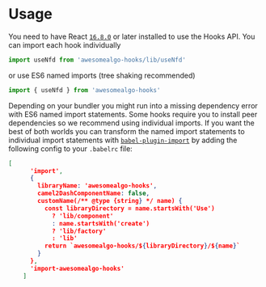# Usage

You need to have React [`16.8.0`](https://reactjs.org/blog/2019/02/06/react-v16.8.0.html) or later installed to use the Hooks API. You can import each hook individually

```js
import useNfd from 'awesomealgo-hooks/lib/useNfd'
```

or use ES6 named imports (tree shaking recommended)

```js
import { useNfd } from 'awesomealgo-hooks'
```

Depending on your bundler you might run into a missing dependency error with ES6 named import statements. Some hooks require you to install peer dependencies so we recommend using individual imports. If you want the best of both worlds you can transform the named import statements to individual import statements with [`babel-plugin-import`](https://github.com/ant-design/babel-plugin-import) by adding the following config to your `.babelrc` file:

```json
[
      'import',
      {
        libraryName: 'awesomealgo-hooks',
        camel2DashComponentName: false,
        customName(/** @type {string} */ name) {
          const libraryDirectory = name.startsWith('Use')
            ? 'lib/component'
            : name.startsWith('create')
            ? 'lib/factory'
            : 'lib'
          return `awesomealgo-hooks/${libraryDirectory}/${name}`
        }
      },
      'import-awesomealgo-hooks'
    ]
```
